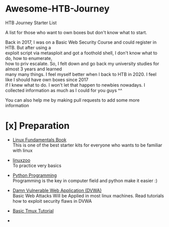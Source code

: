 # Awesome-HTB-Journey
HTB Journey Starter List <br/>

A list for those who want to own boxes but don't know what to start. <br/>

Back in 2017, I was on a Basic Web Security Course and could register in HTB. But after using a<br/>
exploit script via metasploit and got a foothold shell, I don't know what to do, how to enumerate, <br/>
how to priv escalate. So, I felt down and go back my university studies for almost 3 years and learned <br/>
many many things. I feel myself better when I back to HTB in 2020. I feel like I should have own boxes since 2017 <br/> if I knew what to do. I won't let that 
happen to newbies nowadays. I collected information as much as I could for you guys ^^

You can also help me by making pull requests to add some more information

[x] Preparation
===============

* [Linux Fundamentals Book](https://www.google.com/url?sa=t&rct=j&q=&esrc=s&source=web&cd=1&cad=rja&uact=8&ved=2ahUKEwie1PuhlJDnAhXZZSsKHQfLBioQFjAAegQIBhAB&url=http%3A%2F%2Flinux-training.be%2Flinuxfun.pdf&usg=AOvVaw1x8_hp3Va5GA-f7IGeY4vv) <br/>
        This is one of the best starter kits for everyone who wants to be familiar with linux

* [linuxzoo](https://linuxzoo.net/) <br/>
        To practice very basics
 
* [Python Programming](https://www.tutorialspoint.com/python/index.htm) <br/>
        Programming is the key in computer field and python make it easier :)
* [Damn Vulnerable Web Application (DVWA)](http://www.dvwa.co.uk/) <br/>
        Basic Web Attacks Will be Applied in most linux machines. Read tutorials how to exploit security flaws in DVWA

* [Basic Tmux Tutorial](https://www.google.com/url?sa=t&rct=j&q=&esrc=s&source=web&cd=1&cad=rja&uact=8&ved=2ahUKEwjV0vykk5DnAhWfgUsFHWMXDmAQyCkwAHoECAsQBA&url=https%3A%2F%2Fwww.youtube.com%2Fwatch%3Fv%3DLqehvpe_djs&usg=AOvVaw2loDz-oLBjGTTkISmE5d6G)
- 




